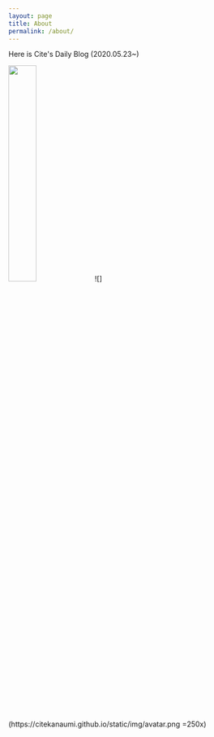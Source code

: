 ```yaml
---
layout: page
title: About
permalink: /about/
---
```


Here is Cite's Daily Blog (2020.05.23~)

<img src="https://citekanaumi.github.io/static/img/avatar.png" width=33%>
![](https://citekanaumi.github.io/static/img/avatar.png =250x)
